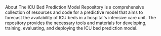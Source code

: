 About The ICU Bed Prediction Model Repository is a comprehensive collection of resources and code for a predictive model that aims to forecast the availability of ICU beds in a hospital's intensive care unit. The repository provides the necessary tools and materials for developing, training, evaluating, and deploying the ICU bed prediction model.
